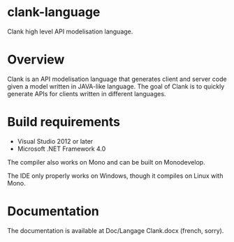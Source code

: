 # clank-language
Clank high level API modelisation language.

# Overview
Clank is an API modelisation language that generates client and server code given a model written in JAVA-like language.
The goal of Clank is to quickly generate APIs for clients written in different languages.

# Build requirements
- Visual Studio 2012 or later
- Microsoft .NET Framework 4.0

The compiler also works on Mono and can be built on Monodevelop.

The IDE only properly works on Windows, though it compiles on Linux with Mono.

# Documentation
The documentation is available at Doc/Langage Clank.docx (french, sorry).
